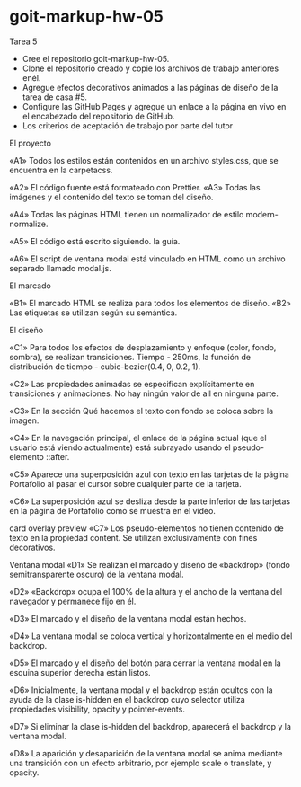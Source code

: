 # goit-markup-hw-05
Tarea 5


-    Cree el repositorio goit-markup-hw-05.
-    Clone el repositorio creado y copie los archivos de trabajo anteriores enél.
-   Agregue efectos decorativos animados a las páginas de diseño de la tarea de casa #5.
-   Configure las GitHub Pages y agregue un enlace a la página en vivo en el encabezado del repositorio de GitHub.
-   Los criterios de aceptación de trabajo por parte del tutor

El proyecto

«A1» Todos los estilos están contenidos en un archivo styles.css, que se encuentra en la carpetacss.

«A2» El código fuente está formateado con Prettier. «A3» Todas las imágenes y el contenido del texto se toman del diseño.

«A4» Todas las páginas HTML tienen un normalizador de estilo modern-normalize.

«A5» El código está escrito siguiendo. la guía.

«A6» El script de ventana modal está vinculado en HTML como un archivo separado llamado modal.js. 



El marcado

«B1» El marcado HTML se realiza para todos los elementos de diseño. «B2» Las etiquetas se utilizan según su semántica.



El diseño


«C1» Para todos los efectos de desplazamiento y enfoque (color, fondo, sombra), se realizan transiciones. Tiempo - 250ms, la función de distribución de tiempo - cubic-bezier(0.4, 0,    0.2, 1).

«C2» Las propiedades animadas se especifican explícitamente en transiciones y animaciones. No hay ningún valor de all en ninguna parte.

«C3» En la sección Qué hacemos el texto con fondo se coloca sobre la imagen.

«C4» En la navegación principal, el enlace de la página actual (que el usuario está viendo actualmente) está subrayado usando el pseudo-elemento ::after.

«C5» Aparece una superposición azul con texto en las tarjetas de la página Portafolio al pasar el cursor sobre cualquier parte de la tarjeta.

«C6» La superposición azul se desliza desde la parte inferior de las tarjetas en la página de Portafolio como se muestra en el video.

card overlay preview
«C7» Los pseudo-elementos no tienen contenido de texto en la propiedad content. Se utilizan exclusivamente con fines decorativos.

Ventana modal
«D1» Se realizan el marcado y diseño de «backdrop» (fondo semitransparente oscuro) de la ventana modal.

«D2» «Backdrop» ocupa el 100% de la altura y el ancho de la ventana del navegador y permanece fijo en él.

«D3» El marcado y el diseño de la ventana modal están hechos.

«D4» La ventana modal se coloca vertical y horizontalmente en el medio del backdrop.

«D5» El marcado y el diseño del botón para cerrar la ventana modal en la esquina superior derecha están listos.

«D6» Inicialmente, la ventana modal y el backdrop están ocultos con la ayuda de la clase is-hidden en el backdrop cuyo selector utiliza propiedades visibility, opacity y pointer-events.

«D7» Si eliminar la clase is-hidden del backdrop, aparecerá el backdrop y la ventana modal.

«D8» La aparición y desaparición de la ventana modal se anima mediante una transición con un efecto arbitrario, por ejemplo scale o translate, y opacity.